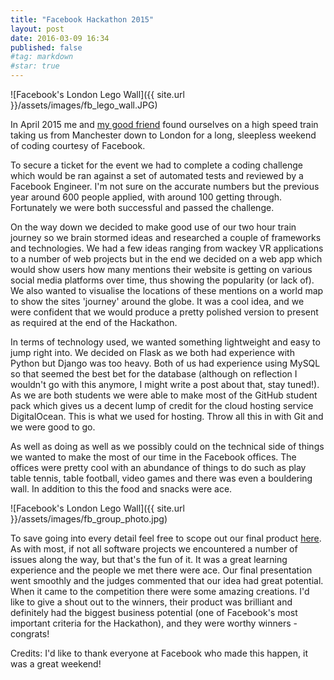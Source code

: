```yaml
---
title: "Facebook Hackathon 2015"
layout: post
date: 2016-03-09 16:34
published: false
#tag: markdown
#star: true
---
```


![Facebook's London Lego Wall]({{ site.url }}/assets/images/fb_lego_wall.JPG)

In April 2015 me and [my good friend](http://todddavies.co.uk) found ourselves
on a high speed train taking us from Manchester down to London for a long,
sleepless weekend of coding courtesy of Facebook.

To secure a ticket for the event we had to complete a coding challenge which
would be ran against a set of automated tests and reviewed by a Facebook
Engineer. I'm not sure on the accurate numbers but the previous year around
600 people applied, with around 100 getting through. Fortunately we were both
successful and passed the challenge.

On the way down we decided to make good use of our two hour train journey
so we brain stormed ideas and researched a couple of frameworks and
technologies. We had a few ideas ranging from wackey VR applications to a
number of web projects but in the end we decided on a web app which would show
users how many mentions their website is getting on various social media
platforms over time, thus showing the popularity (or lack of). We also wanted
to visualise the locations of these mentions on a world map to show the sites
'journey' around the globe. It was a cool idea, and we were confident that we
would produce a pretty polished version to present as required at the end of the
Hackathon.

In terms of technology used, we wanted something lightweight and easy to jump
right into. We decided on Flask as we both had experience with Python but
Django was too heavy. Both of us had experience using MySQL so that seemed
the best bet for the database (although on reflection I wouldn't go with this
anymore, I might write a post about that, stay tuned!). As we are both students
we were able to make most of the GitHub student pack which gives us a decent
lump of credit for the cloud hosting service DigitalOcean. This is what we used
for hosting. Throw all this in with Git and we were good to go.

As well as doing as well as we possibly could on the technical side of things
we wanted to make the most of our time in the Facebook offices. The offices were
pretty cool with an abundance of things to do such as play table tennis,
table football, video games and there was even a bouldering wall. In addition
to this the food and snacks were ace.

![Facebook's London Lego Wall]({{ site.url }}/assets/images/fb_group_photo.jpg)

To save going into every detail feel free to scope out our final product
[here](https://github.com/MartynJacques/FacebookHackathon2015).
As with most, if not all software projects we encountered a number of issues
along the way, but that's the fun of it. It was a great learning
experience and the people we met there were ace. Our final presentation went
smoothly and the judges commented that our idea had great potential. When it
came to the competition there were some amazing creations. I'd like to give a
shout out to the winners, their product was brilliant and definitely had the
biggest business potential (one of Facebook's most important criteria for the
Hackathon), and they were worthy winners - congrats!

Credits:
I'd like to thank everyone at Facebook who made this happen, it was a great
weekend!
